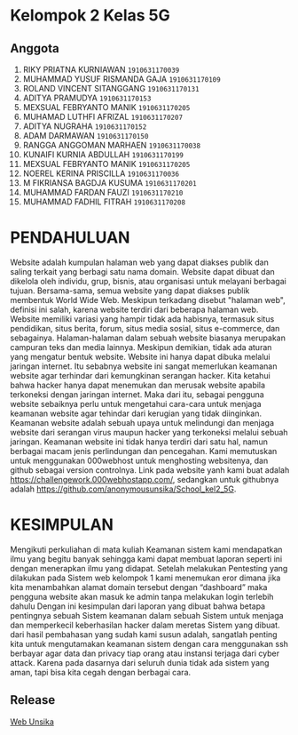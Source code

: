 
# Kelompok 2 Kelas 5G

## Anggota
1. RIKY PRIATNA KURNIAWAN `1910631170039`
2. MUHAMMAD YUSUF RISMANDA GAJA `1910631170109`
3. ROLAND VINCENT SITANGGANG `1910631170131`
4. ADITYA PRAMUDYA `1910631170153`
5. MEXSUAL FEBRYANTO MANIK `1910631170205`
6. MUHAMAD LUTHFI AFRIZAL `1910631170207`
7. ADITYA NUGRAHA `1910631170152`
8. ADAM DARMAWAN `1910631170150`
9. RANGGA ANGGOMAN MARHAEN `1910631170038`
10. KUNAIFI KURNIA ABDULLAH `1910631170199`
11. MEXSUAL FEBRYANTO MANIK `1910631170205`
12. NOEREL KERINA PRISCILLA `1910631170036`
13. M FIKRIANSA BAGDJA KUSUMA `1910631170201`
14. MUHAMMAD FARDAN FAUZI `1910631170210`
15. MUHAMMAD FADHIL FITRAH `1910631170208`

# PENDAHULUAN

Website adalah kumpulan halaman web yang dapat diakses publik dan saling terkait yang berbagi satu nama domain. Website dapat dibuat dan dikelola oleh individu, grup, bisnis, atau organisasi untuk melayani berbagai tujuan. Bersama-sama, semua website yang dapat diakses publik membentuk World Wide Web. Meskipun terkadang disebut "halaman web", definisi ini salah, karena website terdiri dari beberapa halaman web.
Website memiliki variasi yang hampir tidak ada habisnya, termasuk situs pendidikan, situs berita, forum, situs media sosial, situs e-commerce, dan sebagainya. Halaman-halaman dalam sebuah website biasanya merupakan campuran teks dan media lainnya. Meskipun demikian, tidak ada aturan yang mengatur bentuk website.
Website ini hanya dapat dibuka melalui jaringan internet. Itu sebabnya website ini sangat memerlukan keamanan website agar terhindar dari kemungkinan serangan hacker. Kita ketahui bahwa hacker hanya dapat menemukan dan merusak website apabila terkoneksi dengan jaringan internet. Maka dari itu, sebagai pengguna website sebaiknya perlu untuk mengetahui cara-cara untuk menjaga keamanan website agar tehindar dari kerugian yang tidak diinginkan.
Keamanan website adalah sebuah upaya untuk melindungi dan menjaga website dari serangan virus maupun hacker yang terkoneksi melalui sebuah jaringan. Keamanan website ini tidak hanya terdiri dari satu hal, namun berbagai macam jenis perlindungan dan pencegahan.
Kami memutuskan untuk menggunakan 000webhost untuk menghosting websitenya, dan github sebagai version controlnya. Link pada website yanh kami buat adalah https://challengework.000webhostapp.com/, sedangkan untuk githubnya adalah https://github.com/anonymousunsika/School_kel2_5G.

# KESIMPULAN

Mengikuti perkuliahan di mata kuliah Keamanan sistem kami mendapatkan ilmu yang begitu banyak sehingga kami dapat membuat laporan seperti ini dengan menerapkan ilmu yang  didapat. Setelah melakukan Pentesting yang dilakukan pada Sistem web kelompok 1 kami menemukan eror dimana jika kita menambahkan alamat domain tersebut dengan  “dashboard” maka pengguna website akan masuk ke admin tanpa melakukan login terlebih dahulu
Dengan ini kesimpulan dari laporan yang dibuat bahwa betapa pentingnya sebuah Sistem keamanan dalam sebuah Sistem untuk menjaga dan memperkecil keberhasilan hacker dalam meretas Sistem yang dibuat. dari hasil pembahasan yang sudah kami susun adalah, sangatlah penting kita untuk mengutamakan keamanan sistem dengan cara menggunakan ssh berbayar agar data dan privacy tiap orang atau instansi terjaga dari cyber attack. Karena pada dasarnya dari seluruh dunia tidak ada sistem yang aman, tapi bisa kita cegah dengan berbagai cara.

## Release
[Web Unsika](challengework.000webhostapp.com)
